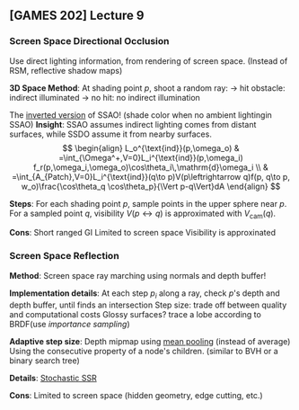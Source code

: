 ## [GAMES 202] Lecture 9

### Screen Space Directional Occlusion

Use direct lighting information, from rendering of screen space. (Instead of RSM, reflective shadow maps)

**3D Space Method**: At shading point $p$, shoot a random ray:
	-> hit obstacle: indirect illuminated
	-> no hit: no indirect illumination

The <u>inverted version</u> of SSAO! (shade color when no ambient lightingin SSAO)
**Insight**: SSAO assumes indirect lighting comes from distant surfaces, while SSDO assume it from nearby surfaces.
$$
\begin{align}
L_o^{\text{ind}}(p,\omega_o) & =\int_{\Omega^+,V=0}L_i^{\text{ind}}(p,\omega_i)
f_r(p,\omega_i,\omega_o)\cos\theta_i\,\mathrm{d}\omega_i \\
& =\int_{A_{Patch},V=0}L_i^{\text{ind}}(q\to p)V(p\leftrightarrow q)f(p, q\to p, w_o)\frac{\cos\theta_q \cos\theta_p}{\Vert p-q\Vert}dA
\end{align}
$$

**Steps**:
For each shading point $p$, sample points in the upper sphere near $p$.
For a sampled point $q$, visibility $V(p\leftrightarrow q)$ is approximated with $V_{\text{cam}}(q)$.

**Cons**:
Short ranged GI
Limited to screen space
Visibility is approxinated

### Screen Space Reflection

**Method**: Screen space ray marching using normals and depth buffer!

**Implementation details**:
At each step $p_i$ along a ray, check $p$'s depth and depth buffer, until finds an intersection
Step size: trade off between quality and computational costs
Glossy surfaces? trace a lobe according to BRDF(use *importance sampling*) 

**Adaptive step size**: 
Depth mipmap using <u>mean pooling</u> (instead of average)
Using the consecutive property of a node's children. (similar to BVH or a binary search tree)

**Details**: [Stochastic SSR](https://www.ea.com/frostbite/news/stochastic-screen-space-reflections)

**Cons**: Limited to screen space (hidden geometry, edge cutting, etc.)